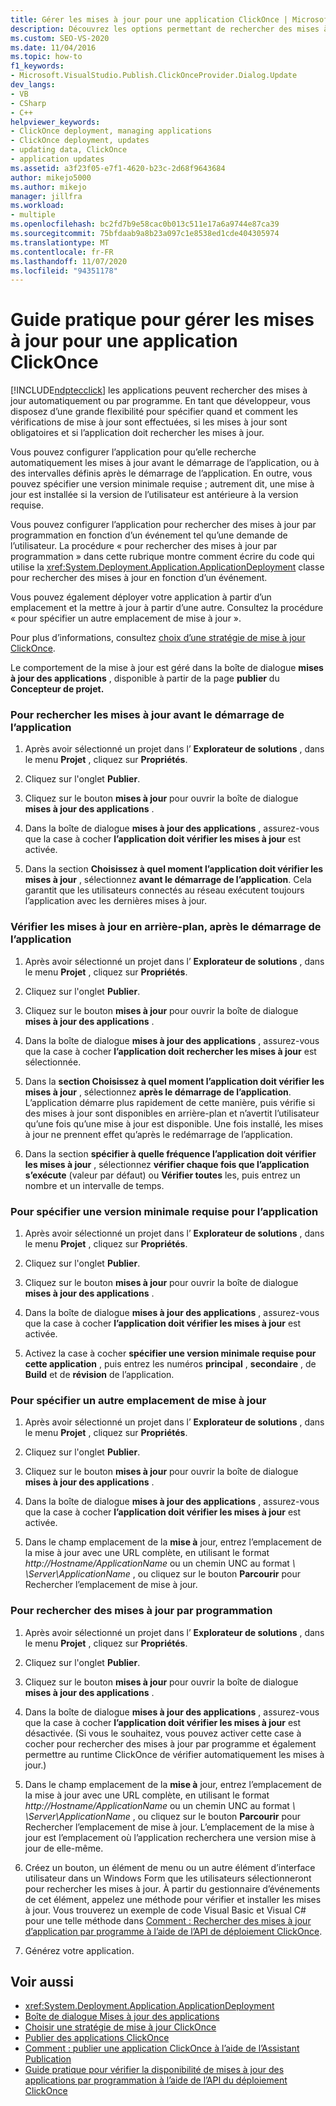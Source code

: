 ```yaml
---
title: Gérer les mises à jour pour une application ClickOnce | Microsoft Docs
description: Découvrez les options permettant de rechercher des mises à jour automatiquement ou par programme pour vos applications ClickOnce.
ms.custom: SEO-VS-2020
ms.date: 11/04/2016
ms.topic: how-to
f1_keywords:
- Microsoft.VisualStudio.Publish.ClickOnceProvider.Dialog.Update
dev_langs:
- VB
- CSharp
- C++
helpviewer_keywords:
- ClickOnce deployment, managing applications
- ClickOnce deployment, updates
- updating data, ClickOnce
- application updates
ms.assetid: a3f23f05-e7f1-4620-b23c-2d68f9643684
author: mikejo5000
ms.author: mikejo
manager: jillfra
ms.workload:
- multiple
ms.openlocfilehash: bc2fd7b9e58cac0b013c511e17a6a9744e87ca39
ms.sourcegitcommit: 75bfdaab9a8b23a097c1e8538ed1cde404305974
ms.translationtype: MT
ms.contentlocale: fr-FR
ms.lasthandoff: 11/07/2020
ms.locfileid: "94351178"
---
```

# <a name="how-to-manage-updates-for-a-clickonce-application"></a>Guide pratique pour gérer les mises à jour pour une application ClickOnce
[!INCLUDE[ndptecclick](../deployment/includes/ndptecclick_md.md)] les applications peuvent rechercher des mises à jour automatiquement ou par programme. En tant que développeur, vous disposez d’une grande flexibilité pour spécifier quand et comment les vérifications de mise à jour sont effectuées, si les mises à jour sont obligatoires et si l’application doit rechercher les mises à jour.

 Vous pouvez configurer l’application pour qu’elle recherche automatiquement les mises à jour avant le démarrage de l’application, ou à des intervalles définis après le démarrage de l’application. En outre, vous pouvez spécifier une version minimale requise ; autrement dit, une mise à jour est installée si la version de l’utilisateur est antérieure à la version requise.

 Vous pouvez configurer l’application pour rechercher des mises à jour par programmation en fonction d’un événement tel qu’une demande de l’utilisateur. La procédure « pour rechercher des mises à jour par programmation » dans cette rubrique montre comment écrire du code qui utilise la <xref:System.Deployment.Application.ApplicationDeployment> classe pour rechercher des mises à jour en fonction d’un événement.

 Vous pouvez également déployer votre application à partir d’un emplacement et la mettre à jour à partir d’une autre. Consultez la procédure « pour spécifier un autre emplacement de mise à jour ».

 Pour plus d’informations, consultez [choix d’une stratégie de mise à jour ClickOnce](../deployment/choosing-a-clickonce-update-strategy.md).

 Le comportement de la mise à jour est géré dans la boîte de dialogue **mises à jour des applications** , disponible à partir de la page **publier** du **Concepteur de projet.**

### <a name="to-check-for-updates-before-the-application-starts"></a>Pour rechercher les mises à jour avant le démarrage de l’application

1. Après avoir sélectionné un projet dans l’ **Explorateur de solutions** , dans le menu **Projet** , cliquez sur **Propriétés**.

2. Cliquez sur l'onglet **Publier**.

3. Cliquez sur le bouton **mises à jour** pour ouvrir la boîte de dialogue **mises à jour des applications** .

4. Dans la boîte de dialogue **mises à jour des applications** , assurez-vous que la case à cocher **l’application doit vérifier les mises à jour** est activée.

5. Dans la section **Choisissez à quel moment l’application doit vérifier les mises à jour** , sélectionnez **avant le démarrage de l’application**. Cela garantit que les utilisateurs connectés au réseau exécutent toujours l’application avec les dernières mises à jour.

### <a name="to-check-for-updates-in-the-background-after-the-application-starts"></a>Vérifier les mises à jour en arrière-plan, après le démarrage de l’application

1. Après avoir sélectionné un projet dans l’ **Explorateur de solutions** , dans le menu **Projet** , cliquez sur **Propriétés**.

2. Cliquez sur l'onglet **Publier**.

3. Cliquez sur le bouton **mises à jour** pour ouvrir la boîte de dialogue **mises à jour des applications** .

4. Dans la boîte de dialogue **mises à jour des applications** , assurez-vous que la case à cocher **l’application doit rechercher les mises à jour** est sélectionnée.

5. Dans la **section Choisissez à quel moment l’application doit vérifier les mises à jour** , sélectionnez **après le démarrage de l’application**. L’application démarre plus rapidement de cette manière, puis vérifie si des mises à jour sont disponibles en arrière-plan et n’avertit l’utilisateur qu’une fois qu’une mise à jour est disponible. Une fois installé, les mises à jour ne prennent effet qu’après le redémarrage de l’application.

6. Dans la section **spécifier à quelle fréquence l’application doit vérifier les mises à jour** , sélectionnez **vérifier chaque fois que l’application s’exécute** (valeur par défaut) ou **Vérifier toutes** les, puis entrez un nombre et un intervalle de temps.

### <a name="to-specify-a-minimum-required-version-for-the-application"></a>Pour spécifier une version minimale requise pour l’application

1. Après avoir sélectionné un projet dans l’ **Explorateur de solutions** , dans le menu **Projet** , cliquez sur **Propriétés**.

2. Cliquez sur l'onglet **Publier**.

3. Cliquez sur le bouton **mises à jour** pour ouvrir la boîte de dialogue **mises à jour des applications** .

4. Dans la boîte de dialogue **mises à jour des applications** , assurez-vous que la case à cocher **l’application doit vérifier les mises à jour** est activée.

5. Activez la case à cocher **spécifier une version minimale requise pour cette application** , puis entrez les numéros **principal** , **secondaire** , de **Build** et de **révision** de l’application.

### <a name="to-specify-a-different-update-location"></a>Pour spécifier un autre emplacement de mise à jour

1. Après avoir sélectionné un projet dans l’ **Explorateur de solutions** , dans le menu **Projet** , cliquez sur **Propriétés**.

2. Cliquez sur l'onglet **Publier**.

3. Cliquez sur le bouton **mises à jour** pour ouvrir la boîte de dialogue **mises à jour des applications** .

4. Dans la boîte de dialogue **mises à jour des applications** , assurez-vous que la case à cocher **l’application doit vérifier les mises à jour** est activée.

5. Dans le champ emplacement de la **mise à** jour, entrez l’emplacement de la mise à jour avec une URL complète, en utilisant le format *http://Hostname/ApplicationName* ou un chemin UNC au format *\\ \Server\ApplicationName* , ou cliquez sur le bouton **Parcourir** pour Rechercher l’emplacement de mise à jour.

### <a name="to-check-for-updates-programmatically"></a>Pour rechercher des mises à jour par programmation

1. Après avoir sélectionné un projet dans l’ **Explorateur de solutions** , dans le menu **Projet** , cliquez sur **Propriétés**.

2. Cliquez sur l'onglet **Publier**.

3. Cliquez sur le bouton **mises à jour** pour ouvrir la boîte de dialogue **mises à jour des applications** .

4. Dans la boîte de dialogue **mises à jour des applications** , assurez-vous que la case à cocher **l’application doit vérifier les mises à jour** est désactivée. (Si vous le souhaitez, vous pouvez activer cette case à cocher pour rechercher des mises à jour par programme et également permettre au runtime ClickOnce de vérifier automatiquement les mises à jour.)

5. Dans le champ emplacement de la **mise à** jour, entrez l’emplacement de la mise à jour avec une URL complète, en utilisant le format *http://Hostname/ApplicationName* ou un chemin UNC au format *\\ \Server\ApplicationName* , ou cliquez sur le bouton **Parcourir** pour Rechercher l’emplacement de mise à jour. L’emplacement de la mise à jour est l’emplacement où l’application recherchera une version mise à jour de elle-même.

6. Créez un bouton, un élément de menu ou un autre élément d’interface utilisateur dans un Windows Form que les utilisateurs sélectionneront pour rechercher les mises à jour. À partir du gestionnaire d’événements de cet élément, appelez une méthode pour vérifier et installer les mises à jour. Vous trouverez un exemple de code Visual Basic et Visual C# pour une telle méthode dans [Comment : Rechercher des mises à jour d’application par programme à l’aide de l’API de déploiement ClickOnce](../deployment/how-to-check-for-application-updates-programmatically-using-the-clickonce-deployment-api.md).

7. Générez votre application.

## <a name="see-also"></a>Voir aussi
- <xref:System.Deployment.Application.ApplicationDeployment>
- [Boîte de dialogue Mises à jour des applications](/previous-versions/visualstudio/visual-studio-2010/axw1fa38(v=vs.100))
- [Choisir une stratégie de mise à jour ClickOnce](../deployment/choosing-a-clickonce-update-strategy.md)
- [Publier des applications ClickOnce](../deployment/publishing-clickonce-applications.md)
- [Comment : publier une application ClickOnce à l’aide de l’Assistant Publication](../deployment/how-to-publish-a-clickonce-application-using-the-publish-wizard.md)
- [Guide pratique pour vérifier la disponibilité de mises à jour des applications par programmation à l’aide de l’API du déploiement ClickOnce](../deployment/how-to-check-for-application-updates-programmatically-using-the-clickonce-deployment-api.md)
